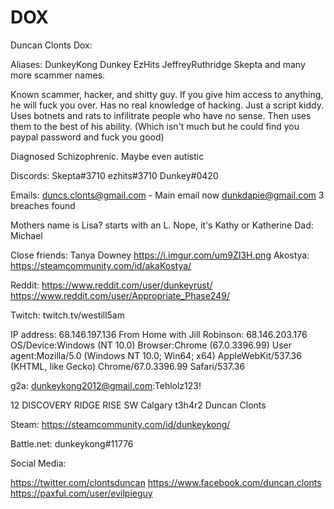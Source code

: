 # DOX

Duncan Clonts Dox:

Aliases:
DunkeyKong
Dunkey
EzHits
JeffreyRuthridge
Skepta
and many more scammer names.
 
Known scammer, hacker, and shitty guy. If you give him access to anything, he will fuck you over. Has no real knowledge of hacking. Just a script kiddy. Uses botnets and rats to infilitrate people who have no sense. Then uses them to the best of his ability. (Which isn't much but he could find you paypal password and fuck you good)

Diagnosed Schizophrenic. Maybe even autistic

Discords:
Skepta#3710
ezhits#3710
Dunkey#0420
 
Emails:
duncs.clonts@gmail.com - Main email now
dunkdapie@gmail.com
3 breaches found
 
Mothers name is Lisa? starts with an L. Nope, it's Kathy or Katherine
Dad: Michael
 
Close friends:
Tanya Downey  https://i.imgur.com/um9ZI3H.png
Akostya: https://steamcommunity.com/id/akaKostya/
 
Reddit:
https://www.reddit.com/user/dunkeyrust/
https://www.reddit.com/user/Appropriate_Phase249/
 
Twitch: 
twitch.tv/westill5am
 
IP address: 68.146.197.136
From Home with Jill Robinson: 68.146.203.176
OS/Device:Windows (NT 10.0)
Browser:Chrome (67.0.3396.99)
User agent:Mozilla/5.0 (Windows NT 10.0; Win64; x64) AppleWebKit/537.36 (KHTML, like Gecko) Chrome/67.0.3396.99 Safari/537.36
 
g2a: dunkeykong2012@gmail.com:Tehlolz123!
 
12 DISCOVERY RIDGE RISE SW Calgary t3h4r2 Duncan Clonts

Steam:
https://steamcommunity.com/id/dunkeykong/

Battle.net:
dunkeykong#11776

Social Media:
 
https://twitter.com/clontsduncan
https://www.facebook.com/duncan.clonts
https://paxful.com/user/evilpieguy
